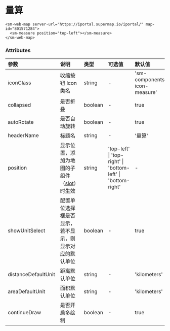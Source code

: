 # 量算

<sm-iframe src="https://iclient.supermap.io/examples/component/components_measure_vue.html"></sm-iframe>

```vue
<sm-web-map server-url="https://iportal.supermap.io/iportal/" map-id="801571284">
  <sm-measure position="top-left"></sm-measure>
</sm-web-map>
```

### Attributes

| 参数                | 说明                                                                            | 类型    | 可选值                                                       | 默认值                        |
| :------------------ | :------------------------------------------------------------------------------ | :------ | :----------------------------------------------------------- | :---------------------------- |
| iconClass           | 收缩按钮 Icon 类名                                                              | string  | -                                                            | 'sm-components-icon-measure' |
| collapsed           | 是否折叠                                                                        | boolean | -                                                            | true                          |
| autoRotate          | 是否自动旋转                                                                    | boolean | -                                                            | true                          |
| headerName          | 标题名                                                                          | string  | -                                                            | '量算'                        |
| position            | 显示位置，添加为地图的子组件（[slot](https://cn.vuejs.org/v2/api/#slot)）时生效 | string  | 'top-left' \| 'top-right' \| 'bottom-left' \| 'bottom-right' | -                             |
| showUnitSelect      | 配置单位选择框是否显示，若不显示，则显示对应的默认单位                          | boolean | -                                                            | true                          |
| distanceDefaultUnit | 距离默认单位                                                                    | string  | -                                                            | 'kilometers'                  |
| areaDefaultUnit     | 面积默认单位                                                                    | string  | -                                                            | 'kilometers'                  |
| continueDraw        | 是否开启多绘制                                                                  | boolean | -                                                            | true                          |
